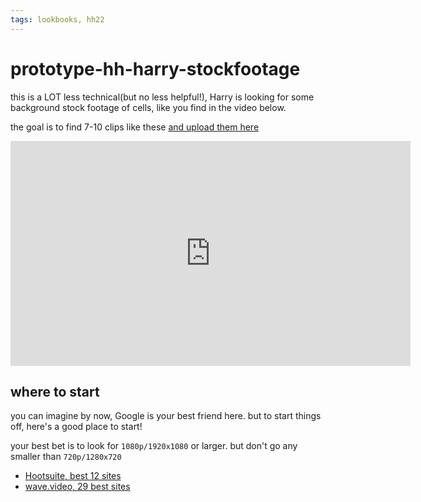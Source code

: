```yaml
---
tags: lookbooks, hh22
---
```


# prototype-hh-harry-stockfootage

this is a LOT less technical(but no less helpful!), Harry is looking for some background stock footage of cells, like you find in the video below. 

the goal is to find 7-10 clips like these [and upload them here](https://drive.google.com/drive/folders/1i9OC10igguzZN3bRS4N90ALAe-1bo_Vy?usp=sharing)

<iframe src="https://player.vimeo.com/video/383189400?h=7b79d9e1df&title=0&byline=0&portrait=0" width="640" height="360" frameborder="0" allow="autoplay; fullscreen; picture-in-picture" allowfullscreen></iframe>

## where to start

you can imagine by now, Google is your best friend here. but to start things off, here's a good place to start!

your best bet is to look for `1080p/1920x1080` or larger. but don't go any smaller than `720p/1280x720`

* [Hootsuite, best 12 sites](https://blog.hootsuite.com/free-stock-videos-sites/)
* [wave.video, 29 best sites](https://wave.video/blog/free-stock-footage/)
